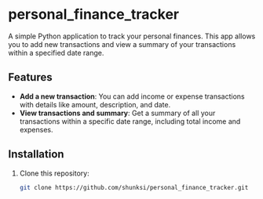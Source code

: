 # personal_finance_tracker

A simple Python application to track your personal finances. This app allows you to add new transactions and view a summary of your transactions within a specified date range.

## Features

- **Add a new transaction**: You can add income or expense transactions with details like amount, description, and date.
- **View transactions and summary**: Get a summary of all your transactions within a specific date range, including total income and expenses.

## Installation

1. Clone this repository:
   ```bash
   git clone https://github.com/shunksi/personal_finance_tracker.git
